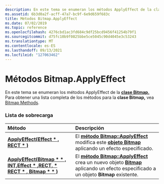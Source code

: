 ```yaml
---
description: En este tema se enumeran los métodos ApplyEffect de la clase Bitmap. Para obtener una lista completa de los métodos para la clase Bitmap, vea Métodos de mapa de bits.
ms.assetid: 6b3d0a2f-acff-47a7-bc9f-6e9d659f683c
title: Métodos Bitmap.ApplyEffect
ms.date: 07/02/2019
ms.topic: reference
ms.openlocfilehash: 4276cbd1ac3fd684c9df25bcd9456f41254b79f1
ms.sourcegitcommit: d75fc10b9f0825bbe5ce5045c90d4045e3c53243
ms.translationtype: MT
ms.contentlocale: es-ES
ms.lasthandoff: 09/13/2021
ms.locfileid: "127063462"
---
```

# <a name="bitmapapplyeffect-methods"></a>Métodos Bitmap.ApplyEffect

En este tema se enumeran los métodos ApplyEffect de la [**clase Bitmap.**](/windows/win32/api/gdiplusheaders/nl-gdiplusheaders-bitmap) Para obtener una lista completa de los métodos para la **clase Bitmap,** vea [Bitmap Methods](-gdiplus-class-bitmap-methods.md).

### <a name="overload-list"></a>Lista de sobrecarga



| Método                                                                                                                    | Descripción                                                                                                                                                                                                                               |
|:--------------------------------------------------------------------------------------------------------------------------|:------------------------------------------------------------------------------------------------------------------------------------------------------------------------------------------------------------------------------------------|
| [**ApplyEffect(Effect \* , RECT \* )**](/previous-versions//ms536321(v=vs.85))                         | El [**método Bitmap::ApplyEffect**](/previous-versions//ms536321(v=vs.85)) modifica este [**objeto Bitmap**](/windows/win32/api/gdiplusheaders/nl-gdiplusheaders-bitmap) aplicando un efecto especificado.<br/>                           |
| [**ApplyEffect(Bitmap \* \* , INT,Effect \* ,RECT, \* RECT \* , Bitmap \* \* )**](/windows/win32/api/gdiplusheaders/nf-gdiplusheaders-bitmap-applyeffect(inbitmap_inint_ineffect_inrect_outrect_outbitmap)) | El [**método Bitmap::ApplyEffect**](/windows/win32/api/gdiplusheaders/nf-gdiplusheaders-bitmap-applyeffect(inbitmap_inint_ineffect_inrect_outrect_outbitmap)) crea un nuevo objeto [**Bitmap**](/windows/win32/api/gdiplusheaders/nl-gdiplusheaders-bitmap) aplicando un efecto especificado a un objeto **Bitmap** existente.<br/> |



 

 
